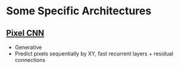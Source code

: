 # Some Specific Architectures

## [Pixel CNN](https://arxiv.org/pdf/1601.06759.pdf)
  - Generative
  - Predict pixels sequentially by XY, fast recurrent layers + residual connections
  
